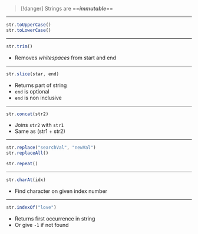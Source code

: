 >[!danger] Strings are ==**_immutable_**==
---
```js
str.toUpperCase()
str.toLowerCase()
```
---
```js
str.trim()
```
- Removes *whitespaces* from start and end
---
```js
str.slice(star, end)
```
- Returns part of string
- `end` is optional
- `end` is non inclusive
---
```js
str.concat(str2)
```
- Joins `str2` with `str1`
- Same as (str1 + str2)
---
```js
str.replace("searchVal", "newVal")
str.replaceAll()
```
```js
str.repeat()
```
---
```js
str.charAt(idx)
```
- Find character on given index number
---
```js
str.indexOf("love")
```
- Returns first occurrence in string
- Or give `-1` if not found